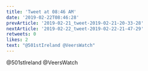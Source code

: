 ```yaml
---
title: 'Tweet at 08:46 AM'
date: '2019-02-22T08:46:28'
prevArticle: '2019-02-21_tweet-2019-02-21-20-33-28'
nextArticle: '2019-02-22_tweet-2019-02-22-21-47-29'
retweets: 0
likes: 2
text: "@501stIreland @VeersWatch"
---
```

@501stIreland @VeersWatch